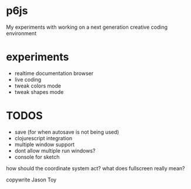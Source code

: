 # p6js
My experiments with working on a next generation creative coding environment

# experiments
* realtime documentation browser
* live coding
* tweak colors mode
* tweak shapes mode

# TODOS
* save (for when autosave is not being used)
* clojurescript integration
* multiple window support
* dont allow multiple run windows?
* console for sketch


how should the coordinate system act?
what does fullscreen really mean?

copywrite Jason Toy
